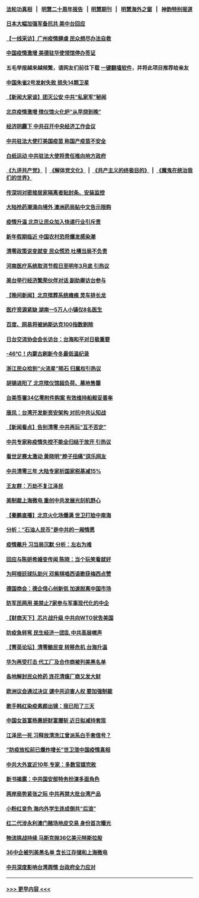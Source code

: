 #### [法轮功真相](https://github.com/gfw-breaker/truth/blob/master/README.md?t=0) &nbsp;&nbsp;|&nbsp;&nbsp; [明慧二十周年报告](https://github.com/gfw-breaker/mh-reports/blob/master/README.md?t=0) &nbsp;&nbsp;|&nbsp;&nbsp;[明慧期刊](https://github.com/gfw-breaker/mh-qikan) &nbsp;&nbsp;|&nbsp;&nbsp; [明慧海外之窗](https://github.com/gfw-breaker/mh-news/blob/master/README.md?t=0) &nbsp;&nbsp;|&nbsp;&nbsp; [神韵特别报道](https://github.com/gfw-breaker/mh-news/blob/master/shenyun.md?t=0)
#### [日本大幅加强军备抗共 美中台回应](../pages/nsc413/n13886331.md?t=12170301) 
#### [【一线采访】广州疫情肆虐 民众想尽办法自救](../pages/nsc413/n13886155.md?t=12170301) 
#### [中国疫情激增 美德驻华使领馆停办签证](../pages/nsc413/n13886335.md?t=12170301) 
#### 五毛举报越来越频繁，请网友们前往下载 [一键翻墙软件](https://github.com/gfw-breaker/ssr-accounts)，并将此项目推荐给亲友
#### [中国朱雀2号发射失败 损失14颗卫星](../pages/nsc413/n13885136.md?t=12170301) 
#### [【新闻大家谈】团灭公安 中共“私家军”秘闻](../pages/nsc413/n13886227.md?t=12170301) 
#### [北京疫情激增 殡仪馆火化炉“从早烧到晚”](../pages/nsc413/n13886237.md?t=12170301) 
#### [经济阴霾下 中共召开中央经济工作会议](../pages/nsc413/n13886283.md?t=12170301) 
#### [中共驻法大使打美国疫苗 称国产疫苗不安全](../pages/nsc413/n13886242.md?t=12170301) 
#### [白纸运动 中共驻法大使将责任推向地方政府](../pages/nsc413/n13886151.md?t=12170301) 
#### [《九评共产党》](https://github.com/begood0513/9ping.md/blob/master/README.md) &nbsp;|&nbsp; [《解体党文化》](../../../../jtdwh.md/blob/master/README.md)  &nbsp;|&nbsp; [《共产主义的终极目的》](../../../../gczydzjmd.md/blob/master/README.md) &nbsp;|&nbsp; [《魔鬼在统治我们的世界》](../../../../mgztzwmdsj.md/blob/master/README.md) 
#### [传深圳对密接居家隔离者贴封条、安装监控](../pages/nsc413/n13886185.md?t=12170301) 
#### [大陆抢药潮涌向境外 澳洲药局贴中文告示限购](../pages/nsc413/n13886157.md?t=12170301) 
#### [疫情升温 北京让民众加入快递行业引斥责](../pages/nsc413/n13886152.md?t=12170301) 
#### [新年假期临近 中国农村恐将爆发感染潮](../pages/nsc413/n13886148.md?t=12170301) 
#### [清零政策说变就变 民众慌恐 吐槽当局不负责](../pages/nsc413/n13886108.md?t=12170301) 
#### [河南医疗系统取消节假日至明年3月底 引热议](../pages/nsc413/n13886087.md?t=12170301) 
#### [美台举行经济繁荣伙伴对话 副助卿访台参与](../pages/nsc413/n13886119.md?t=12170301) 
#### [【晚间新闻】北京殡葬系统瘫痪 灵车排长龙](../pages/nsc413/n13884579.md?t=12170301) 
#### [医疗资源紧缺 湖南一5万人小镇仅8名医生](../pages/nsc413/n13886106.md?t=12170301) 
#### [百度、网易将被纳斯达克100指数剔除](../pages/nsc413/n13886092.md?t=12170301) 
#### [日台交流协会会长访台：台海和平对日极重要](../pages/nsc413/n13886060.md?t=12170301) 
#### [-46℃！内蒙古刷新今冬最低温纪录](../pages/nsc413/n13886083.md?t=12170301) 
#### [浙江民众拾到“火流星”陨石 归属权引热议](../pages/nsc413/n13886028.md?t=12170301) 
#### [胡锡进阳了 北京殡仪馆超负荷、墓地售罄](../pages/nsc413/n13885942.md?t=12170301) 
#### [台美签署34亿零附件购案 有效维持船舰妥善率](../pages/nsc413/n13886013.md?t=12170301) 
#### [唐凤：台湾开发新资安架构 对抗中共认知战](../pages/nsc413/n13885976.md?t=12170301) 
#### [【新闻看点】告别清零 中共再玩“互不否定”](../pages/nsc413/n13885774.md?t=12170301) 
#### [中共专家称疫情失控不能全归结于放开 引热议](../pages/nsc413/n13885923.md?t=12170301) 
#### [看世足赛太激动 黄晓明“脖子扭痛”逗乐网友](../pages/nsc413/n13885797.md?t=12170301) 
#### [中共清零三年 大陆专家析国家税基减15%](../pages/nsc413/n13885819.md?t=12170301) 
#### [王友群：万劫不复江泽民](../pages/nsc413/n13884855.md?t=12170301) 
#### [美制裁上海微电 重创中共发展光刻机野心](../pages/nsc413/n13885811.md?t=12170301) 
#### [【秦鹏直播】北京火化场爆满 世卫打脸中南海](../pages/nsc413/n13885779.md?t=12170301) 
#### [分析：“石油人民币”是中共的一厢情愿](../pages/nsc413/n13885034.md?t=12170301) 
#### [疫情飙升 习当局沉默 分析：左右为难](../pages/nsc413/n13885731.md?t=12170301) 
#### [回应与陈妍希婚变传闻 陈晓：当个玩笑看就好](../pages/nsc413/n13885755.md?t=12170301) 
#### [为阿根廷球队助兴 邓紫棋唱西语歌获梅西点赞](../pages/nsc413/n13885711.md?t=12170301) 
#### [德国商会：德企信心创新低 加速脱离中国市场](../pages/nsc413/n13885710.md?t=12170301) 
#### [防军民两用 美禁止7家参与军事现代化的中企](../pages/nsc413/n13885725.md?t=12170301) 
#### [【财商天下】芯片战升级 中共向WTO状吿美国](../pages/nsc413/n13885788.md?t=12170301) 
#### [防疫急转弯 民生经济一团乱 中共高层噤声](../pages/nsc413/n13885698.md?t=12170301) 
#### [【菁英论坛】清零酿民变 转移危机 台海升温](../pages/nsc413/n13885693.md?t=12170301) 
#### [华为再受打击 代工厂及合作商被列美黑名单](../pages/nsc413/n13885714.md?t=12170301) 
#### [各地解封民众抢药 连花清瘟厂商又发大财](../pages/nsc413/n13885691.md?t=12170301) 
#### [欧洲议会通过决议 谴中共迫害人权 要加强制裁](../pages/nsc413/n13885670.md?t=12170301) 
#### [歌手韩红染疫素颜出镜：我已阳了三天](../pages/nsc413/n13885717.md?t=12170301) 
#### [中国女首富杨惠妍财富腰斩 近日拟减持套现](../pages/nsc413/n13885681.md?t=12170301) 
#### [江泽民一死 习释放清洗江曾派系白手套信号？](../pages/nsc413/n13885617.md?t=12170301) 
#### [“防疫放松前已爆炸增长”世卫泄中国疫情真相](../pages/nsc413/n13884968.md?t=12170301) 
#### [中共大外宣近10年 专家：多数官媒完败](../pages/nsc413/n13884955.md?t=12170301) 
#### [新书揭露：中共国安部特务扮演多面角色](../pages/nsc413/n13885682.md?t=12170301) 
#### [两岸局势紧张之际 中共再禁大批台湾产品](../pages/nsc413/n13885668.md?t=12170301) 
#### [小粉红变色 海内外学生连成倒共“后浪”](../pages/nsc413/n13885674.md?t=12170301) 
#### [红二代涉永利澳门赌场地皮交易 身份首次曝光](../pages/nsc413/n13884985.md?t=12170301) 
#### [物流挑战持续 马斯克抛36亿美元特斯拉股](../pages/nsc413/n13885513.md?t=12170301) 
#### [36中企被列美黑名单 含长江存储和上海微电](../pages/nsc413/n13885591.md?t=12170301) 
#### [中共深度影响台湾舆情 台政府全力应对](../pages/nsc413/n13885358.md?t=12170301) 

----
#### [ >>> 更早内容 <<< ](../indexes/nsc413-earlier.md)
